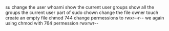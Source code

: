 su change the user
whoami show the current user
groups show all the groups the current user part of
sudo chown change the file owner
touch create an empty file
chmod 744 change permessions to rwxr--r--
we again using chmod with 764 permession rwxrwr--
